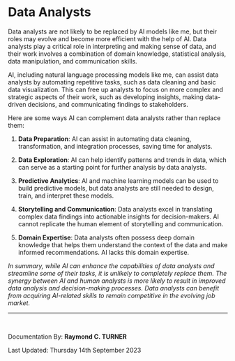 # Data Analysts

Data analysts are not likely to be replaced by AI models like me, but their roles may evolve and become more efficient with the help of AI. Data analysts play a critical role in interpreting and making sense of data, and their work involves a combination of domain knowledge, statistical analysis, data manipulation, and communication skills.

AI, including natural language processing models like me, can assist data analysts by automating repetitive tasks, such as data cleaning and basic data visualization. This can free up analysts to focus on more complex and strategic aspects of their work, such as developing insights, making data-driven decisions, and communicating findings to stakeholders.

Here are some ways AI can complement data analysts rather than replace them:

1. **Data Preparation**: AI can assist in automating data cleaning, transformation, and integration processes, saving time for analysts.

2. **Data Exploration**: AI can help identify patterns and trends in data, which can serve as a starting point for further analysis by data analysts.

3. **Predictive Analytics**: AI and machine learning models can be used to build predictive models, but data analysts are still needed to design, train, and interpret these models.

4. **Storytelling and Communication**: Data analysts excel in translating complex data findings into actionable insights for decision-makers. AI cannot replicate the human element of storytelling and communication.

5. **Domain Expertise**: Data analysts often possess deep domain knowledge that helps them understand the context of the data and make informed recommendations. AI lacks this domain expertise.

*In summary, while AI can enhance the capabilities of data analysts and streamline some of their tasks, it is unlikely to completely replace them. The synergy between AI and human analysts is more likely to result in improved data analysis and decision-making processes. Data analysts can benefit from acquiring AI-related skills to remain competitive in the evolving job market.*


---

</br>

Documentation By: **Raymond C. TURNER**

Last Updated: Thursday 14th September 2023